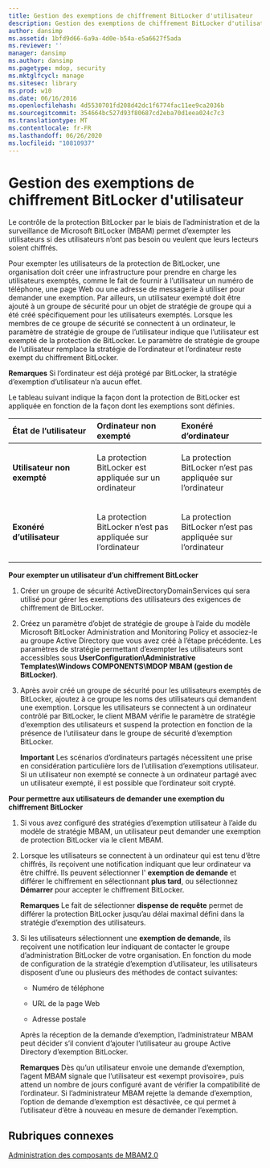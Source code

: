 ```yaml
---
title: Gestion des exemptions de chiffrement BitLocker d'utilisateur
description: Gestion des exemptions de chiffrement BitLocker d'utilisateur
author: dansimp
ms.assetid: 1bfd9d66-6a9a-4d0e-b54a-e5a6627f5ada
ms.reviewer: ''
manager: dansimp
ms.author: dansimp
ms.pagetype: mdop, security
ms.mktglfcycl: manage
ms.sitesec: library
ms.prod: w10
ms.date: 06/16/2016
ms.openlocfilehash: 4d5530701fd208d42dc1f6774fac11ee9ca2036b
ms.sourcegitcommit: 354664bc527d93f80687cd2eba70d1eea024c7c3
ms.translationtype: MT
ms.contentlocale: fr-FR
ms.lasthandoff: 06/26/2020
ms.locfileid: "10810937"
---
```

# Gestion des exemptions de chiffrement BitLocker d'utilisateur


Le contrôle de la protection BitLocker par le biais de l’administration et de la surveillance de Microsoft BitLocker (MBAM) permet d’exempter les utilisateurs si des utilisateurs n’ont pas besoin ou veulent que leurs lecteurs soient chiffrés.

Pour exempter les utilisateurs de la protection de BitLocker, une organisation doit créer une infrastructure pour prendre en charge les utilisateurs exemptés, comme le fait de fournir à l’utilisateur un numéro de téléphone, une page Web ou une adresse de messagerie à utiliser pour demander une exemption. Par ailleurs, un utilisateur exempté doit être ajouté à un groupe de sécurité pour un objet de stratégie de groupe qui a été créé spécifiquement pour les utilisateurs exemptés. Lorsque les membres de ce groupe de sécurité se connectent à un ordinateur, le paramètre de stratégie de groupe de l’utilisateur indique que l’utilisateur est exempté de la protection de BitLocker. Le paramètre de stratégie de groupe de l’utilisateur remplace la stratégie de l’ordinateur et l’ordinateur reste exempt du chiffrement BitLocker.

**Remarques**  Si l’ordinateur est déjà protégé par BitLocker, la stratégie d’exemption d’utilisateur n’a aucun effet.

 

Le tableau suivant indique la façon dont la protection de BitLocker est appliquée en fonction de la façon dont les exemptions sont définies.

<table>
<colgroup>
<col width="33%" />
<col width="33%" />
<col width="33%" />
</colgroup>
<thead>
<tr class="header">
<th align="left">État de l’utilisateur</th>
<th align="left">Ordinateur non exempté</th>
<th align="left">Exonéré d’ordinateur</th>
</tr>
</thead>
<tbody>
<tr class="odd">
<td align="left"><p><strong>Utilisateur non exempté</strong></p></td>
<td align="left"><p>La protection BitLocker est appliquée sur un ordinateur</p></td>
<td align="left"><p>La protection BitLocker n’est pas appliquée sur l’ordinateur</p></td>
</tr>
<tr class="even">
<td align="left"><p><strong>Exonéré d’utilisateur</strong></p></td>
<td align="left"><p>La protection BitLocker n’est pas appliquée sur l’ordinateur</p></td>
<td align="left"><p>La protection BitLocker n’est pas appliquée sur l’ordinateur</p></td>
</tr>
</tbody>
</table>

 

**Pour exempter un utilisateur d’un chiffrement BitLocker**

1.  Créer un groupe de sécurité ActiveDirectoryDomainServices qui sera utilisé pour gérer les exemptions des utilisateurs des exigences de chiffrement de BitLocker.

2.  Créez un paramètre d’objet de stratégie de groupe à l’aide du modèle Microsoft BitLocker Administration and Monitoring Policy et associez-le au groupe Active Directory que vous avez créé à l’étape précédente. Les paramètres de stratégie permettant d’exempter les utilisateurs sont accessibles sous **UserConfiguration\\Administrative Templates\\Windows COMPONENTS\\MDOP MBAM (gestion de BitLocker)**.

3.  Après avoir créé un groupe de sécurité pour les utilisateurs exemptés de BitLocker, ajoutez à ce groupe les noms des utilisateurs qui demandent une exemption. Lorsque les utilisateurs se connectent à un ordinateur contrôlé par BitLocker, le client MBAM vérifie le paramètre de stratégie d’exemption des utilisateurs et suspend la protection en fonction de la présence de l’utilisateur dans le groupe de sécurité d’exemption BitLocker.

    **Important**  Les scénarios d’ordinateurs partagés nécessitent une prise en considération particulière lors de l’utilisation d’exemptions utilisateur. Si un utilisateur non exempté se connecte à un ordinateur partagé avec un utilisateur exempté, il est possible que l’ordinateur soit crypté.

     

**Pour permettre aux utilisateurs de demander une exemption du chiffrement BitLocker**

1.  Si vous avez configuré des stratégies d’exemption utilisateur à l’aide du modèle de stratégie MBAM, un utilisateur peut demander une exemption de protection BitLocker via le client MBAM.

2.  Lorsque les utilisateurs se connectent à un ordinateur qui est tenu d’être chiffrés, ils reçoivent une notification indiquant que leur ordinateur va être chiffré. Ils peuvent sélectionner l' **exemption de demande** et différer le chiffrement en sélectionnant **plus tard**, ou sélectionnez **Démarrer** pour accepter le chiffrement BitLocker.

    **Remarques**  Le fait de sélectionner **dispense de requête** permet de différer la protection BitLocker jusqu’au délai maximal défini dans la stratégie d’exemption des utilisateurs.

     

3.  Si les utilisateurs sélectionnent une **exemption de demande**, ils reçoivent une notification leur indiquant de contacter le groupe d’administration BitLocker de votre organisation. En fonction du mode de configuration de la stratégie d’exemption d’utilisateur, les utilisateurs disposent d’une ou plusieurs des méthodes de contact suivantes:

    -   Numéro de téléphone

    -   URL de la page Web

    -   Adresse postale

    Après la réception de la demande d’exemption, l’administrateur MBAM peut décider s’il convient d’ajouter l’utilisateur au groupe Active Directory d’exemption BitLocker.

    **Remarques**  Dès qu’un utilisateur envoie une demande d’exemption, l’agent MBAM signale que l’utilisateur est «exempt provisoire», puis attend un nombre de jours configuré avant de vérifier la compatibilité de l’ordinateur. Si l’administrateur MBAM rejette la demande d’exemption, l’option de demande d’exemption est désactivée, ce qui permet à l’utilisateur d’être à nouveau en mesure de demander l’exemption.

     

## Rubriques connexes


[Administration des composants de MBAM2.0](administering-mbam-20-features-mbam-2.md)

 

 





